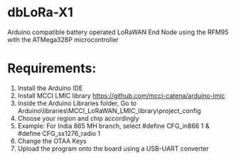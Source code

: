 # dbLoRa-X1
Arduino compatible battery operated LoRaWAN End Node using the RFM95 with the ATMega328P microcontroller

# Requirements:
1. Install the Arduino IDE
2. Install MCCI LMIC library https://github.com/mcci-catena/arduino-lmic
3. Inside the Arduino Libraries folder, Go to Arduino\libraries\MCCI_LoRaWAN_LMIC_library\project_config
4. Choose your region and chip accordingly
5. Example: For India 865 MH branch, select #define CFG_in866 1 & #define CFG_sx1276_radio 1
6. Change the OTAA Keys
7. Upload the program onto the board using a USB-UART converter
